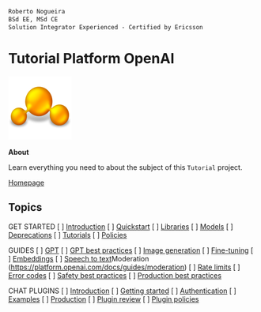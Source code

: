 ```
Roberto Nogueira  
BSd EE, MSd CE
Solution Integrator Experienced - Certified by Ericsson
```
# Tutorial Platform OpenAI

![tutorial image](images/tutorial.png)

**About**

Learn everything you need to about the subject of this `Tutorial` project.

[Homepage](https://platform.openai.com/docs/introduction)

## Topics

GET STARTED
[ ] [Introduction](https://platform.openai.com/docs/introduction)
[ ] [Quickstart](https://platform.openai.com/docs/quickstart)
[ ] [Libraries](https://platform.openai.com/docs/libraries)
[ ] [Models](https://platform.openai.com/docs/models)
[ ] [Deprecations](https://platform.openai.com/docs/deprecations)
[ ] [Tutorials](https://platform.openai.com/docs/tutorials)
[ ] [Policies](https://openai.com/policies/)

GUIDES
[ ] [GPT](https://platform.openai.com/docs/guides/gpt)
[ ] [GPT best practices](https://platform.openai.com/docs/guides/gpt-best-practices)
[ ] [Image generation](https://platform.openai.com/docs/guides/images)
[ ] [Fine-tuning](https://platform.openai.com/docs/guides/fine-tuning)
[ ] [Embeddings](https://platform.openai.com/docs/guides/embeddings)
[ ] [Speech to text](https://platform.openai.com/docs/guides/speech-to-text)Moderation (https://platform.openai.com/docs/guides/moderation)
[ ] [Rate limits](https://platform.openai.com/docs/guides/rate-limits)
[ ] [Error codes](https://platform.openai.com/docs/guides/error-codes)
[ ] [Safety best practices](https://platform.openai.com/docs/guides/safety-best-practices)
[ ] [Production best practices](https://platform.openai.com/docs/guides/production-best-practices)

CHAT PLUGINS
[ ] [Introduction](https://platform.openai.com/docs/plugins/introduction)
[ ] [Getting started](https://platform.openai.com/docs/plugins/getting-started)
[ ] [Authentication](https://platform.openai.com/docs/plugins/authentication)
[ ] [Examples](https://platform.openai.com/docs/plugins/examples)
[ ] [Production](https://platform.openai.com/docs/plugins/production)
[ ] [Plugin review](https://platform.openai.com/docs/plugins/review)
[ ] [Plugin policies](https://openai.com/policies/usage-policies#plugin-policies)
